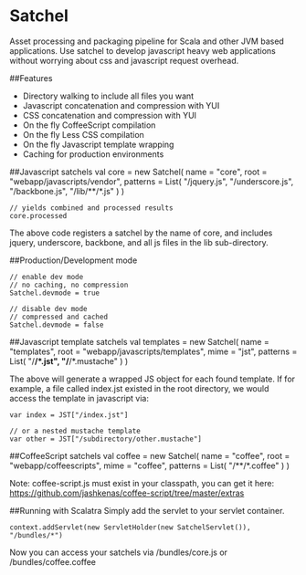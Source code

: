 # Satchel
Asset processing and packaging pipeline for Scala and other JVM based applications.  Use satchel
to develop javascript heavy web applications without worrying about css and javascript request overhead.

##Features
* Directory walking to include all files you want
* Javascript concatenation and compression with YUI
* CSS concatenation and compression with YUI
* On the fly CoffeeScript compilation
* On the fly Less CSS compilation
* On the fly Javascript template wrapping
* Caching for production environments


##Javascript satchels
    val core = new Satchel(
      name = "core",
      root = "webapp/javascripts/vendor",
      patterns = List(
        "/jquery.js",
        "/underscore.js",
        "/backbone.js",
        "/lib/**/*.js"
      )
    )
    
    // yields combined and processed results
    core.processed 
  
The above code registers a satchel by the name of core, and includes
jquery, underscore, backbone, and all js files in the lib sub-directory.

##Production/Development mode

    // enable dev mode
    // no caching, no compression
    Satchel.devmode = true
    
    // disable dev mode
    // compressed and cached
    Satchel.devmode = false
  

##Javascript template satchels
    val templates = new Satchel(
      name = "templates",
      root = "webapp/javascripts/templates",
      mime = "jst",
      patterns = List(
        "/**/*.jst",
        "/**/*.mustache"
      )
    )
  
The above will generate a wrapped JS object for each found template.
If for example, a file called index.jst existed in the root directory,
we would access the template in javascript via:

    var index = JST["/index.jst"]
    
    // or a nested mustache template
    var other = JST["/subdirectory/other.mustache"]
  
##CoffeeScript satchels
    val coffee = new Satchel(
      name = "coffee",
      root = "webapp/coffeescripts",
      mime = "coffee",
      patterns = List(
        "/**/*.coffee"
      )
    )
  
Note: coffee-script.js must exist in your classpath, you can get it here: https://github.com/jashkenas/coffee-script/tree/master/extras
  
##Running with Scalatra
Simply add the servlet to your servlet container.
  
    context.addServlet(new ServletHolder(new SatchelServlet()), "/bundles/*")
  
Now you can access your satchels via /bundles/core.js or /bundles/coffee.coffee
 
